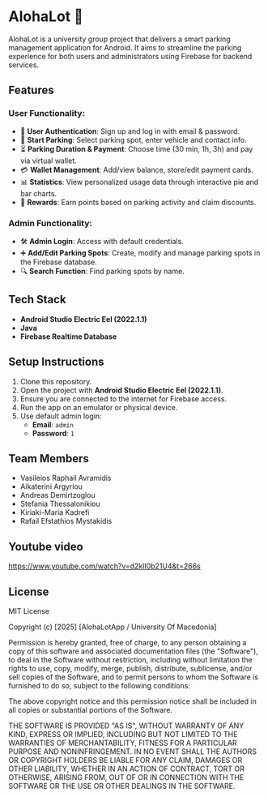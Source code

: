 # AlohaLot 🚗

AlohaLot is a university group project that delivers a smart parking management application for Android. It aims to streamline the parking experience for both users and administrators using Firebase for backend services.

## Features

### User Functionality:
- 🔐 **User Authentication**: Sign up and log in with email & password.
- 📍 **Start Parking**: Select parking spot, enter vehicle and contact info.
- ⏳ **Parking Duration & Payment**: Choose time (30 min, 1h, 3h) and pay via virtual wallet.
- 💳 **Wallet Management**: Add/view balance, store/edit payment cards.
- 📊 **Statistics**: View personalized usage data through interactive pie and bar charts.
- 🎁 **Rewards**: Earn points based on parking activity and claim discounts.

### Admin Functionality:
- 🛠️ **Admin Login**: Access with default credentials.
- ➕ **Add/Edit Parking Spots**: Create, modify and manage parking spots in the Firebase database.
- 🔍 **Search Function**: Find parking spots by name.

## Tech Stack
- **Android Studio Electric Eel (2022.1.1)**
- **Java**
- **Firebase Realtime Database**

## Setup Instructions

1. Clone this repository.
2. Open the project with **Android Studio Electric Eel (2022.1.1)**.
3. Ensure you are connected to the internet for Firebase access.
4. Run the app on an emulator or physical device.
5. Use default admin login:
   - **Email**: `admin`
   - **Password**: `1`

## Team Members
- Vasileios Raphail Avramidis
- Aikaterini Argyriou
- Andreas Demirtzoglou
- Stefania Thessalonikiou 
- Kiriaki-Maria Kadrefi 
- Rafail Efstathios Mystakidis

## Youtube video 

https://www.youtube.com/watch?v=d2klI0b21U4&t=266s

## License

MIT License

Copyright (c) [2025] [AlohaLotApp / University Of Macedonia]

Permission is hereby granted, free of charge, to any person obtaining a copy
of this software and associated documentation files (the "Software"), to deal
in the Software without restriction, including without limitation the rights
to use, copy, modify, merge, publish, distribute, sublicense, and/or sell
copies of the Software, and to permit persons to whom the Software is
furnished to do so, subject to the following conditions:

The above copyright notice and this permission notice shall be included in all
copies or substantial portions of the Software.

THE SOFTWARE IS PROVIDED "AS IS", WITHOUT WARRANTY OF ANY KIND, EXPRESS OR
IMPLIED, INCLUDING BUT NOT LIMITED TO THE WARRANTIES OF MERCHANTABILITY,
FITNESS FOR A PARTICULAR PURPOSE AND NONINFRINGEMENT. IN NO EVENT SHALL THE
AUTHORS OR COPYRIGHT HOLDERS BE LIABLE FOR ANY CLAIM, DAMAGES OR OTHER
LIABILITY, WHETHER IN AN ACTION OF CONTRACT, TORT OR OTHERWISE, ARISING FROM,
OUT OF OR IN CONNECTION WITH THE SOFTWARE OR THE USE OR OTHER DEALINGS IN THE
SOFTWARE.
